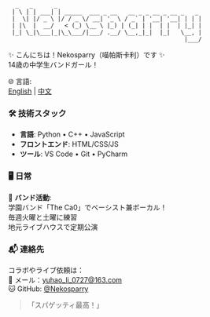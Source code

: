       _   _      _                                         
     | \ | | ___| | _____  ___ _ __   __ _ _ __ _ __ _   _ 
     |  \| |/ _ \ |/ / _ \/ __| '_ \ / _` | '__| '__| | | |
     | |\  |  __/   < (_) \__ \ |_) | (_| | |  | |  | |_| |
     |_| \_|\___|_|\_\___/|___/ .__/ \__,_|_|  |_|   \__, |
                                                      |___/ 

✨ こんにちは！Nekosparry（喵帕斯卡利）です ✨  
14歳の中学生バンドガール！

🌐 言語:  
[English](README.md) | [中文](README_ZH.md)

### 🛠️ 技術スタック
- **言語**: Python • C++ • JavaScript
- **フロントエンド**: HTML/CSS/JS
- **ツール**: VS Code • Git • PyCharm

### 🖥 日常
🎤 **バンド活動**:  
学園バンド「The Ca0」でベーシスト兼ボーカル！  
毎週火曜と土曜に練習  
地元ライブハウスで定期公演

### 📬 連絡先
コラボやライブ依頼は：  
📧 メール：[yuhao_li_0727@163.com](mailto:yuhao_li_0727@163.com)  
🐱 GitHub: [@Nekosparry](https://github.com/HTML0727)

> 「スパゲッティ最高！」
